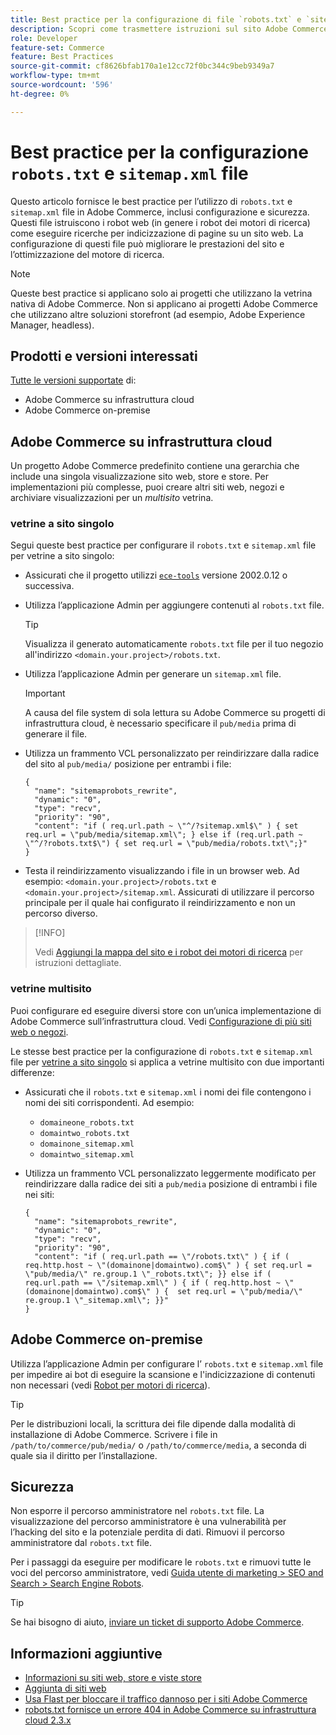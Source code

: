 ```yaml
---
title: Best practice per la configurazione di file `robots.txt` e `sitemap.xml`
description: Scopri come trasmettere istruzioni sul sito Adobe Commerce ai Web crawler.
role: Developer
feature-set: Commerce
feature: Best Practices
source-git-commit: cf8626bfab170a1e12cc72f0bc344c9beb9349a7
workflow-type: tm+mt
source-wordcount: '596'
ht-degree: 0%

---
```



# Best practice per la configurazione `robots.txt` e `sitemap.xml` file

Questo articolo fornisce le best practice per l’utilizzo di `robots.txt` e `sitemap.xml` file in Adobe Commerce, inclusi configurazione e sicurezza. Questi file istruiscono i robot web (in genere i robot dei motori di ricerca) come eseguire ricerche per indicizzazione di pagine su un sito web. La configurazione di questi file può migliorare le prestazioni del sito e l’ottimizzazione del motore di ricerca.

>[!NOTE]
>
>Queste best practice si applicano solo ai progetti che utilizzano la vetrina nativa di Adobe Commerce. Non si applicano ai progetti Adobe Commerce che utilizzano altre soluzioni storefront (ad esempio, Adobe Experience Manager, headless).

## Prodotti e versioni interessati

[Tutte le versioni supportate](../../../release/versions.md) di:

- Adobe Commerce su infrastruttura cloud
- Adobe Commerce on-premise

## Adobe Commerce su infrastruttura cloud

Un progetto Adobe Commerce predefinito contiene una gerarchia che include una singola visualizzazione sito web, store e store. Per implementazioni più complesse, puoi creare altri siti web, negozi e archiviare visualizzazioni per un _multisito_ vetrina.

### vetrine a sito singolo

Segui queste best practice per configurare il `robots.txt` e `sitemap.xml` file per vetrine a sito singolo:

- Assicurati che il progetto utilizzi [`ece-tools`](https://devdocs.magento.com/cloud/release-notes/ece-release-notes.html) versione 2002.0.12 o successiva.
- Utilizza l’applicazione Admin per aggiungere contenuti al `robots.txt` file.

   >[!TIP]
   >
   >Visualizza il generato automaticamente `robots.txt` file per il tuo negozio all&#39;indirizzo `<domain.your.project>/robots.txt`.

- Utilizza l’applicazione Admin per generare un `sitemap.xml` file.

   >[!IMPORTANT]
   >
   >A causa del file system di sola lettura su Adobe Commerce su progetti di infrastruttura cloud, è necessario specificare il `pub/media` prima di generare il file.

- Utilizza un frammento VCL personalizzato per reindirizzare dalla radice del sito al `pub/media/` posizione per entrambi i file:

   ```vcl
   {
     "name": "sitemaprobots_rewrite",
     "dynamic": "0",
     "type": "recv",
     "priority": "90",
     "content": "if ( req.url.path ~ \"^/?sitemap.xml$\" ) { set req.url = \"pub/media/sitemap.xml\"; } else if (req.url.path ~ \"^/?robots.txt$\") { set req.url = \"pub/media/robots.txt\";}"
   }
   ```

- Testa il reindirizzamento visualizzando i file in un browser web. Ad esempio: `<domain.your.project>/robots.txt` e `<domain.your.project>/sitemap.xml`. Assicurati di utilizzare il percorso principale per il quale hai configurato il reindirizzamento e non un percorso diverso.

>[!INFO]
>
>Vedi [Aggiungi la mappa del sito e i robot dei motori di ricerca](https://devdocs.magento.com/cloud/trouble/robots-sitemap.html) per istruzioni dettagliate.


### vetrine multisito

Puoi configurare ed eseguire diversi store con un’unica implementazione di Adobe Commerce sull’infrastruttura cloud. Vedi [Configurazione di più siti web o negozi](https://devdocs.magento.com/cloud/project/project-multi-sites.html).

Le stesse best practice per la configurazione di `robots.txt` e `sitemap.xml` file per [vetrine a sito singolo](#single-site-storefronts) si applica a vetrine multisito con due importanti differenze:

- Assicurati che il `robots.txt` e `sitemap.xml` i nomi dei file contengono i nomi dei siti corrispondenti. Ad esempio:
   - `domaineone_robots.txt`
   - `domaintwo_robots.txt`
   - `domainone_sitemap.xml`
   - `domaintwo_sitemap.xml`

- Utilizza un frammento VCL personalizzato leggermente modificato per reindirizzare dalla radice dei siti a `pub/media` posizione di entrambi i file nei siti:

   ```vcl
   {
     "name": "sitemaprobots_rewrite",
     "dynamic": "0",
     "type": "recv",
     "priority": "90",
     "content": "if ( req.url.path == \"/robots.txt\" ) { if ( req.http.host ~ \"(domainone|domaintwo).com$\" ) { set req.url = \"pub/media/\" re.group.1 \"_robots.txt\"; }} else if ( req.url.path == \"/sitemap.xml\" ) { if ( req.http.host ~ \"(domainone|domaintwo).com$\" ) {  set req.url = \"pub/media/\" re.group.1 \"_sitemap.xml\"; }}"
   }
   ```

## Adobe Commerce on-premise

Utilizza l’applicazione Admin per configurare l’ `robots.txt` e `sitemap.xml` file per impedire ai bot di eseguire la scansione e l&#39;indicizzazione di contenuti non necessari (vedi [Robot per motori di ricerca](https://experienceleague.adobe.com/docs/commerce-admin/marketing/seo/seo-overview.html#search-engine-robots)).

>[!TIP]
>
>Per le distribuzioni locali, la scrittura dei file dipende dalla modalità di installazione di Adobe Commerce. Scrivere i file in `/path/to/commerce/pub/media/` o `/path/to/commerce/media`, a seconda di quale sia il diritto per l’installazione.

## Sicurezza

Non esporre il percorso amministratore nel `robots.txt` file. La visualizzazione del percorso amministratore è una vulnerabilità per l’hacking del sito e la potenziale perdita di dati. Rimuovi il percorso amministratore dal `robots.txt` file.

Per i passaggi da eseguire per modificare le `robots.txt` e rimuovi tutte le voci del percorso amministratore, vedi [Guida utente di marketing > SEO and Search > Search Engine Robots](https://experienceleague.adobe.com/docs/commerce-admin/marketing/seo/seo-overview.html#search-engine-robots).

>[!TIP]
>
>Se hai bisogno di aiuto, [inviare un ticket di supporto Adobe Commerce](https://experienceleague.adobe.com/docs/commerce-knowledge-base/kb/help-center-guide/magento-help-center-user-guide.html#submit-ticket).

## Informazioni aggiuntive

- [Informazioni su siti web, store e viste store](https://devdocs.magento.com/cloud/configure/configure-best-practices.html#sites)
- [Aggiunta di siti web](https://docs.magento.com/user-guide/stores/stores-all-create-website.html)
- [Usa Flast per bloccare il traffico dannoso per i siti Adobe Commerce](https://devdocs.magento.com/cloud/cdn/fastly-vcl-blocking.html)
- [robots.txt fornisce un errore 404 in Adobe Commerce su infrastruttura cloud 2.3.x](https://experienceleague.adobe.com/docs/commerce-knowledge-base/kb/troubleshooting/miscellaneous/robots.txt-gives-404-error-magento-commerce-cloud-2.3.x.html)

